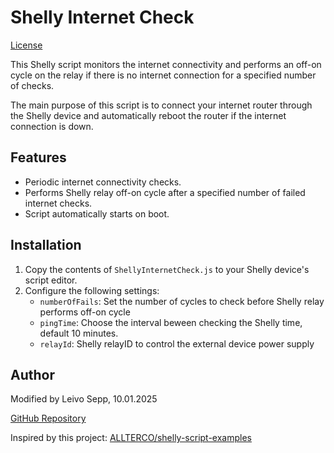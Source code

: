 # Shelly Internet Check
[License](README-ET.md)

This Shelly script monitors the internet connectivity and performs an off-on cycle on the relay if there is no internet connection for a specified number of checks.

The main purpose of this script is to connect your internet router through the Shelly device and automatically reboot the router if the internet connection is down. 

## Features

- Periodic internet connectivity checks.
- Performs Shelly relay off-on cycle after a specified number of failed internet checks.
- Script automatically starts on boot.

## Installation

1. Copy the contents of `ShellyInternetCheck.js` to your Shelly device's script editor.
2. Configure the following settings:
   - `numberOfFails`: Set the number of cycles to check before Shelly relay performs off-on cycle
   - `pingTime`: Choose the interval beween checking the Shelly time, default 10 minutes.
   - `relayId`: Shelly relayID to control the external device power supply

## Author

Modified by Leivo Sepp, 10.01.2025

[GitHub Repository](https://github.com/LeivoSepp/Shelly-Internet-Check)

Inspired by this project: [ALLTERCO/shelly-script-examples](https://github.com/ALLTERCO/shelly-script-examples/blob/main/router-watchdog.js)

